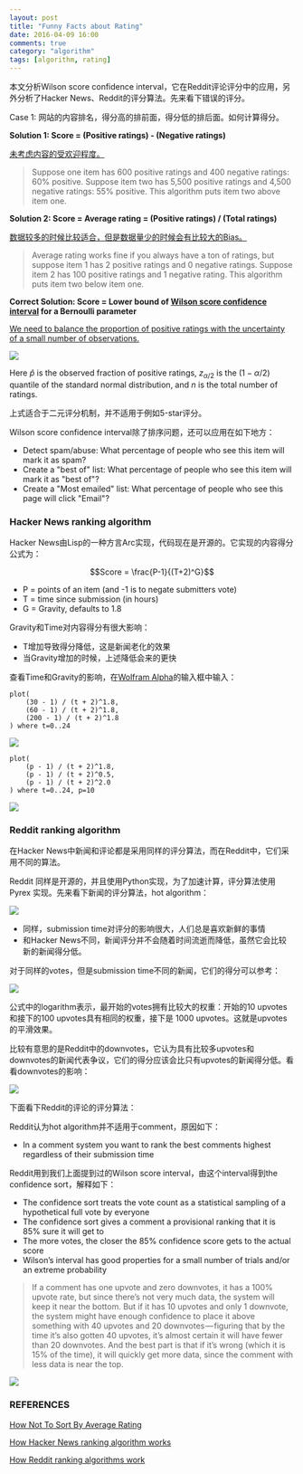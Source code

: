 ```yaml
---
layout: post
title: "Funny Facts about Rating"
date: 2016-04-09 16:00
comments: true
category: "algorithm"
tags: [algorithm, rating]
---
```


本文分析Wilson score confidence interval，它在Reddit评论评分中的应用，另外分析了Hacker News、Reddit的评分算法。先来看下错误的评分。

Case 1: 网站的内容排名，得分高的排前面，得分低的排后面。如何计算得分。

**Solution 1:  Score = (Positive ratings) - (Negative ratings)**

<u>未考虑内容的受欢迎程度。</u>

<!--more-->

>  Suppose one item has 600 positive ratings and 400 negative ratings: 60% positive. Suppose item two has 5,500 positive ratings and 4,500 negative ratings: 55% positive. This algorithm puts item two above item one.

**Solution 2: Score = Average rating = (Positive ratings) / (Total ratings)**

<u>数据较多的时候比较适合，但是数据量少的时候会有比较大的Bias。</u>

> Average rating works fine if you always have a ton of ratings, but suppose item 1 has 2 positive ratings and 0 negative ratings. Suppose item 2 has 100 positive ratings and 1 negative rating. This algorithm puts item two below item one.

**Correct Solution: Score = Lower bound of [Wilson score confidence interval](https://en.wikipedia.org/wiki/Binomial_proportion_confidence_interval#Wilson_score_interval) for a Bernoulli parameter**

<u>We need to balance the proportion of positive ratings with the uncertainty of a small number of observations. </u>

![](http://www.evanmiller.org/images/rating-equation.png)

Here $\hat{p}$ is the observed fraction of positive ratings, $z_{\alpha/2}$ is the $(1-\alpha/2)$ quantile of the standard normal distribution, and $n$ is the total number of ratings. 

上式适合于二元评分机制，并不适用于例如5-star评分。

Wilson score confidence interval除了排序问题，还可以应用在如下地方：

* Detect spam/abuse: What percentage of people who see this item will mark it as spam?
* Create a "best of" list: What percentage of people who see this item will mark it as "best of"?
* Create a "Most emailed" list: What percentage of people who see this page will click "Email"?

### Hacker News ranking algorithm

Hacker News由Lisp的一种方言Arc实现，代码现在是开源的。它实现的内容得分公式为：

$$Score = \frac{P-1}{(T+2)^G}$$

* P = points of an item (and -1 is to negate submitters vote)
* T = time since submission (in hours)
* G = Gravity, defaults to 1.8

Gravity和Time对内容得分有很大影响：

* T增加导致得分降低，这是新闻老化的效果
* 当Gravity增加的时候，上述降低会来的更快

查看Time和Gravity的影响，在[Wolfram Alpha](http://www.wolframalpha.com)的输入框中输入：

    plot(
        (30 - 1) / (t + 2)^1.8, 
        (60 - 1) / (t + 2)^1.8,
        (200 - 1) / (t + 2)^1.8
    ) where t=0..24

![](https://cdn-images-1.medium.com/max/800/0*hpwwM81bhd6uRSd4.gif)


    plot(
        (p - 1) / (t + 2)^1.8, 
        (p - 1) / (t + 2)^0.5,
        (p - 1) / (t + 2)^2.0
    ) where t=0..24, p=10
    
![](https://cdn-images-1.medium.com/max/800/0*ENIImch8f5vEo7vB.gif)

### Reddit ranking algorithm

在Hacker News中新闻和评论都是采用同样的评分算法，而在Reddit中，它们采用不同的算法。

Reddit 同样是开源的，并且使用Python实现，为了加速计算，评分算法使用 Pyrex 实现。先来看下新闻的评分算法，hot algorithm：

![](https://cdn-images-1.medium.com/max/1600/0*21Ezm5SbYie_a3oD.png)

* 同样，submission time对评分的影响很大，人们总是喜欢新鲜的事情
* 和Hacker News不同，新闻评分并不会随着时间流逝而降低，虽然它会比较新的新闻得分低。

对于同样的votes，但是submission time不同的新闻，它们的得分可以参考：

![](https://cdn-images-1.medium.com/max/1600/0*hRkEqhtlfHqfuUse.png)

公式中的logarithm表示，最开始的votes拥有比较大的权重：开始的10 upvotes和接下的100 upvotes具有相同的权重，接下是 1000 upvotes。这就是upvotes的平滑效果。

比较有意思的是Reddit中的downvotes，它认为具有比较多upvotes和downvotes的新闻代表争议，它们的得分应该会比只有upvotes的新闻得分低。看看downvotes的影响：

![](https://cdn-images-1.medium.com/max/1600/0*rBNOVl0MIeRrtzio.png)

下面看下Reddit的评论的评分算法：

Reddit认为hot algorithm并不适用于comment，原因如下：

* In a comment system you want to rank the best comments highest regardless of their submission time

Reddit用到我们上面提到过的Wilson score interval，由这个interval得到the confidence sort，解释如下：

* The confidence sort treats the vote count as a statistical sampling of a hypothetical full vote by everyone
* The confidence sort gives a comment a provisional ranking that it is 85% sure it will get to
* The more votes, the closer the 85% confidence score gets to the actual score
* Wilson’s interval has good properties for a small number of trials and/or an extreme probability

>If a comment has one upvote and zero downvotes, it has a 100% upvote rate, but since there’s not very much data, the system will keep it near the bottom. But if it has 10 upvotes and only 1 downvote, the system might have enough confidence to place it above something with 40 upvotes and 20 downvotes — figuring that by the time it’s also gotten 40 upvotes, it’s almost certain it will have fewer than 20 downvotes. And the best part is that if it’s wrong (which it is 15% of the time), it will quickly get more data, since the comment with less data is near the top.

![](https://cdn-images-1.medium.com/max/1600/0*ZgS3UCp-3RE23rWh.png)

### REFERENCES

[How Not To Sort By Average Rating](http://www.evanmiller.org/how-not-to-sort-by-average-rating.html)

[How Hacker News ranking algorithm works](https://medium.com/hacking-and-gonzo/how-hacker-news-ranking-algorithm-works-1d9b0cf2c08d#.utg0mohjf)

[How Reddit ranking algorithms work](https://medium.com/hacking-and-gonzo/how-reddit-ranking-algorithms-work-ef111e33d0d9#.ub7osc36n)


